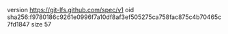 version https://git-lfs.github.com/spec/v1
oid sha256:f9780186c9261e0996f7a10df8af3ef505275ca758fac875c4b70465c7fd1847
size 57
